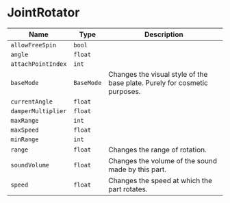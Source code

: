 # JointRotator


|Name|Type|Description|
|--|--|--|
|`allowFreeSpin`|`bool`||
|`angle`|`float`||
|`attachPointIndex`|`int`||
|`baseMode`|`BaseMode`|Changes the visual style of the base plate. Purely for cosmetic purposes.|
|`currentAngle`|`float`||
|`damperMultiplier`|`float`||
|`maxRange`|`int`||
|`maxSpeed`|`float`||
|`minRange`|`int`||
|`range`|`float`|Changes the range of rotation.|
|`soundVolume`|`float`|Changes the volume of the sound made by this part.|
|`speed`|`float`|Changes the speed at which the part rotates.|


